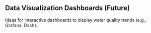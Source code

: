 ## Data Visualization Dashboards (Future)
Ideas for interactive dashboards to display water quality trends (e.g., Grafana, Dash).
